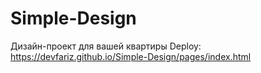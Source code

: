 # Simple-Design
Дизайн-проект для вашей квартиры 
Deploy: https://devfariz.github.io/Simple-Design/pages/index.html
